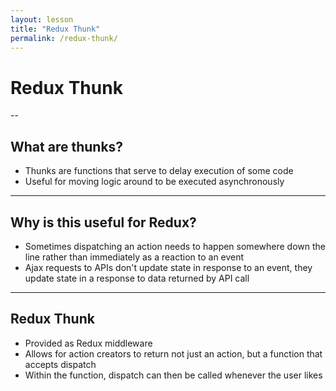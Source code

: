 ```yaml
---
layout: lesson
title: "Redux Thunk"
permalink: /redux-thunk/
---
```


# Redux Thunk

--

## What are thunks?

- Thunks are functions that serve to delay execution of some code
- Useful for moving logic around to be executed asynchronously

---

## Why is this useful for Redux?

- Sometimes dispatching an action needs to happen somewhere down the line rather than immediately as a reaction to an event
- Ajax requests to APIs don't update state in response to an event, they update state in a response to data returned by API call

---

## Redux Thunk

- Provided as Redux middleware
- Allows for action creators to return not just an action, but a function that accepts dispatch
- Within the function, dispatch can then be called whenever the user likes
